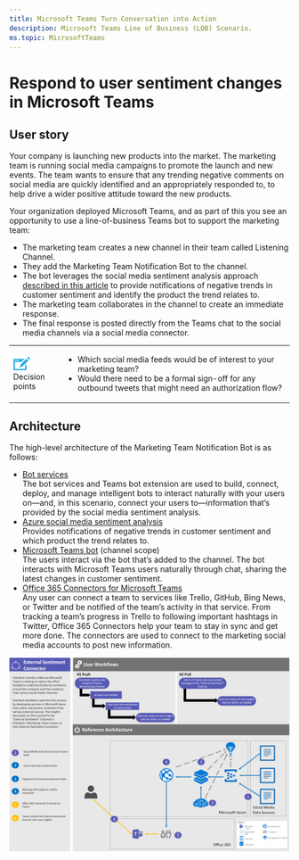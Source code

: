 ```yaml
---
title: Microsoft Teams Turn Conversation into Action
description: Microsoft Teams Line of Business (LOB) Scenario.
ms.topic: MicrosoftTeams
---
```





# Respond to user sentiment changes in Microsoft Teams

## User story

Your company is launching new products into the market. The marketing team is running social media campaigns to promote the launch and new events. The team wants to ensure that any trending negative comments on social media are quickly identified and an appropriately responded to, to help drive a wider positive attitude toward the new products.

Your organization deployed Microsoft Teams, and as part of this you see an opportunity to use a line-of-business Teams bot to support the marketing team:

-   The marketing team creates a new channel in their team called Listening Channel.
-   They add the Marketing Team Notification Bot to the channel.
-   The bot leverages the social media sentiment analysis approach [described in this article](https://docs.microsoft.com/azure/azure-databricks/databricks-sentiment-analysis-cognitive-services) to provide notifications of negative trends in customer sentiment and identify the product the trend relates to.
-   The marketing team collaborates in the channel to create an immediate response.
-   The final response is posted directly from the Teams chat to the social media channels via a social media connector.

|         |         |
|---------|---------|
|<img src="../assets/images/app-scenarios/audio_conferencing_image7.png" /><br>Decision points|<ul><li>Which social media feeds would be of interest to your marketing team?</li><li>Would there need to be a formal sign-off for any outbound tweets that might need an authorization flow?</li></ul>|


## Architecture

The high-level architecture of the Marketing Team Notification Bot is as follows:

-   [Bot services](https://azure.microsoft.com/services/bot-service/)<br>The bot services and Teams bot extension are used to build, connect, deploy, and manage intelligent bots to interact naturally with your users on—and, in this scenario, connect your users to—information that’s provided by the social media sentiment analysis.
-   [Azure social media sentiment analysis](https://docs.microsoft.com/azure/azure-databricks/databricks-sentiment-analysis-cognitive-services)<br>Provides notifications of negative trends in customer sentiment and which product the trend relates to.
-   [Microsoft Teams bot](https://docs.microsoft.com/microsoftteams/platform/concepts/bots/bots-overview) (channel scope)<br>The users interact via the bot that’s added to the channel. The bot interacts with Microsoft Teams users naturally through chat, sharing the latest changes in customer sentiment.
-   [Office 365 Connectors for Microsoft Teams](https://docs.microsoft.com/microsoftteams/platform/concepts/connectors/connectors)<br>Any user can connect a team to services like Trello, GitHub, Bing News, or Twitter and be notified of the team’s activity in that service. From tracking a team’s progress in Trello to following important hashtags in Twitter, Office 365 Connectors help your team to stay in sync and get more done. The connectors are used to connect to the marketing social media accounts to post new information.

<img src="../assets/images/app-scenarios/marketing-scenario-architecture.png">

